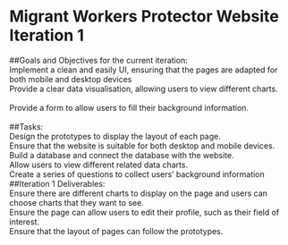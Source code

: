 # Migrant Workers Protector Website Iteration 1


##Goals and Objectives for the current iteration:  
Implement a clean and easily UI, ensuring that the pages are adapted for both mobile and desktop devices <br> 
Provide a clear data visualisation, allowing users to view different charts.<br>  
Provide a form to allow users to fill their background information.<br>  
##Tasks:  
Design the prototypes to display the layout of each page. <br> 
Ensure that the website is suitable for both desktop and mobile devices. <br> 
Build a database and connect the database with the website.  <br>
Allow users to view different related data charts.  <br>
Create a series of questions to collect users’ background information <br>
##Iteration 1 Deliverables:  
Ensure there are different charts to display on the page and users can choose charts that they want to see.<br> 
Ensure the page can allow users to edit their profile, such as their field of interest.  <br>
Ensure that the layout of pages can follow the prototypes.<br> 

